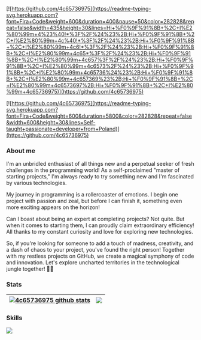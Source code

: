 [![https://github.com/4c65736975](https://readme-typing-svg.herokuapp.com?font=Fira+Code&weight=600&duration=400&pause=50&color=282828&repeat=false&width=435&height=30&lines=Hi+%F0%9F%91%8B+%2C+I%E2%80%99m+4%23%40!*%3F%2F%24%23%2B;Hi+%F0%9F%91%8B+%2C+I%E2%80%99m+4c%40!*%3F%2F%24%23%2B;Hi+%F0%9F%91%8B+%2C+I%E2%80%99m+4c6!*%3F%2F%24%23%2B;Hi+%F0%9F%91%8B+%2C+I%E2%80%99m+4c65*%3F%2F%24%23%2B;Hi+%F0%9F%91%8B+%2C+I%E2%80%99m+4c657%3F%2F%24%23%2B;Hi+%F0%9F%91%8B+%2C+I%E2%80%99m+4c6573%2F%24%23%2B;Hi+%F0%9F%91%8B+%2C+I%E2%80%99m+4c65736%24%23%2B;Hi+%F0%9F%91%8B+%2C+I%E2%80%99m+4c657369%23%2B;Hi+%F0%9F%91%8B+%2C+I%E2%80%99m+4c6573697%2B;Hi+%F0%9F%91%8B+%2C+I%E2%80%99m+4c65736975)](https://github.com/4c65736975)

[![https://github.com/4c65736975](https://readme-typing-svg.herokuapp.com?font=Fira+Code&weight=600&duration=5800&color=282828&repeat=false&width=600&height=30&lines=Self-taught+passionate+developer+from+Poland)](https://github.com/4c65736975)

### About me

I'm an unbridled enthusiast of all things new and a perpetual seeker of fresh challenges in the programming world! As a self-proclaimed "master of starting projects," I'm always ready to try something new and I'm fascinated by various technologies.

My journey in programming is a rollercoaster of emotions. I begin one project with passion and zeal, but before I can finish it, something even more exciting appears on the horizon!

Can I boast about being an expert at completing projects? Not quite. But when it comes to starting them, I can proudly claim extraordinary efficiency! All thanks to my constant curiosity and love for exploring new technologies.

So, if you're looking for someone to add a touch of madness, creativity, and a dash of chaos to your project, you've found the right person! Together with my restless projects on GitHub, we create a magical symphony of code and innovation. Let's explore uncharted territories in the technological jungle together! 🚀😄

### Stats

| <a href="https://github.com/4c65736975"><img align="center" src="https://github-readme-stats-zeta-tan-27.vercel.app/api?username=4c65736975&show_icons=true&hide_border=true" alt="4c65736975 github stats"/></a> | <a href="https://github.com/4c65736975"><img align="center" src="https://github-readme-stats-zeta-tan-27.vercel.app/api/top-langs/?username=4c65736975&exclude_repo=github-readme-stats&layout=compact&hide_border=true"/></a> |
| ------------- | ------------- |

### Skills

<img src="https://skillicons.dev/icons?i=js,ts,swift,go,c,cs,cpp,lua,css,html,vue,react,vite,nodejs,express,mysql,redis,sqlite,blender,figma,vscode,visualstudio,git,github"/>
